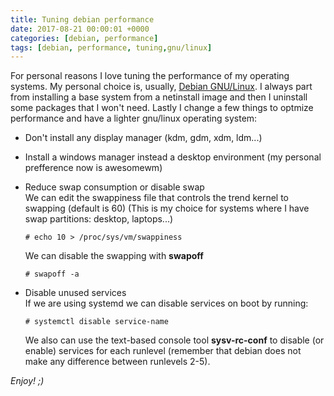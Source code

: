 ```yaml
---
title: Tuning debian performance
date: 2017-08-21 00:00:01 +0000
categories: [debian, performance]
tags: [debian, performance, tuning,gnu/linux]
---
```


For personal reasons I love tuning the performance of my operating systems.
My personal choice is, usually, [Debian GNU/Linux](https://www.debian.org/).
I always part from installing a base system from a netinstall image and then I uninstall some packages that I won't need.
Lastly I change a few things to optmize performance and have a lighter gnu/linux operating system:

- Don't install any display manager (kdm, gdm, xdm, ldm...)
- Install a windows manager instead a desktop environment (my personal prefference now is awesomewm)
- Reduce swap consumption or disable swap  
	We can edit the swappiness file that controls the trend kernel to swapping (default is 60)
	(This is my choice for systems where I have swap partitions: desktop, laptops...)

	```console
	# echo 10 > /proc/sys/vm/swappiness
	```

	We can disable the swapping with **swapoff**  
	
	```console
	# swapoff -a
	```

- Disable unused services  
	If we are using systemd we can disable services on boot by running:

	```console
	# systemctl disable service-name
	```

	We also can use the text-based console tool **sysv-rc-conf** to disable (or enable) services for each runlevel
	(remember that debian does not make any difference between runlevels 2-5).

_Enjoy! ;)_
